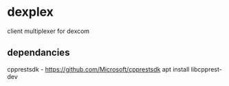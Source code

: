# dexplex
client multiplexer for dexcom 


 dependancies
 ----------------
 cpprestsdk - https://github.com/Microsoft/cpprestsdk
   apt install libcpprest-dev


